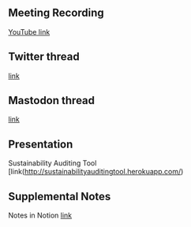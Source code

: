 ## Meeting Recording

[YouTube link](https://youtu.be/zxV8A16SPTQ)

## Twitter thread

[link](https://twitter.com/Orthogonal_Lab/status/1604221040825176066)

##  Mastodon thread

[link](https://neuromatch.social/@OREL/109531043623395524)

## Presentation

Sustainability Auditing Tool [link(http://sustainabilityauditingtool.herokuapp.com/)

## Supplemental Notes

Notes in Notion [link](https://www.notion.so/jopro-org/SMN-2022-12-17-9f5d5bcbb5394a35bff840ef7b5b69be)
